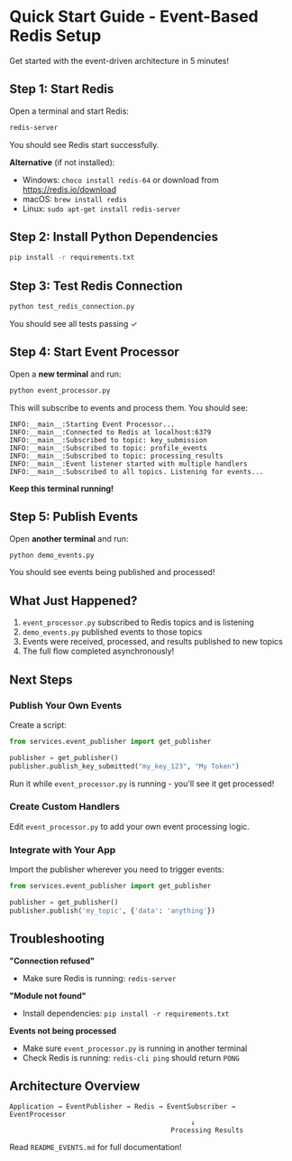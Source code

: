 # Quick Start Guide - Event-Based Redis Setup

Get started with the event-driven architecture in 5 minutes!

## Step 1: Start Redis

Open a terminal and start Redis:

```bash
redis-server
```

You should see Redis start successfully.

**Alternative** (if not installed):
- Windows: `choco install redis-64` or download from https://redis.io/download
- macOS: `brew install redis`
- Linux: `sudo apt-get install redis-server`

## Step 2: Install Python Dependencies

```bash
pip install -r requirements.txt
```

## Step 3: Test Redis Connection

```bash
python test_redis_connection.py
```

You should see all tests passing ✓

## Step 4: Start Event Processor

Open a **new terminal** and run:

```bash
python event_processor.py
```

This will subscribe to events and process them. You should see:
```
INFO:__main__:Starting Event Processor...
INFO:__main__:Connected to Redis at localhost:6379
INFO:__main__:Subscribed to topic: key_submission
INFO:__main__:Subscribed to topic: profile_events
INFO:__main__:Subscribed to topic: processing_results
INFO:__main__:Event listener started with multiple handlers
INFO:__main__:Subscribed to all topics. Listening for events...
```

**Keep this terminal running!**

## Step 5: Publish Events

Open **another terminal** and run:

```bash
python demo_events.py
```

You should see events being published and processed!

## What Just Happened?

1. `event_processor.py` subscribed to Redis topics and is listening
2. `demo_events.py` published events to those topics
3. Events were received, processed, and results published to new topics
4. The full flow completed asynchronously!

## Next Steps

### Publish Your Own Events

Create a script:

```python
from services.event_publisher import get_publisher

publisher = get_publisher()
publisher.publish_key_submitted("my_key_123", "My Token")
```

Run it while `event_processor.py` is running - you'll see it get processed!

### Create Custom Handlers

Edit `event_processor.py` to add your own event processing logic.

### Integrate with Your App

Import the publisher wherever you need to trigger events:

```python
from services.event_publisher import get_publisher

publisher = get_publisher()
publisher.publish('my_topic', {'data': 'anything'})
```

## Troubleshooting

**"Connection refused"**
- Make sure Redis is running: `redis-server`

**"Module not found"**
- Install dependencies: `pip install -r requirements.txt`

**Events not being processed**
- Make sure `event_processor.py` is running in another terminal
- Check Redis is running: `redis-cli ping` should return `PONG`

## Architecture Overview

```
Application → EventPublisher → Redis → EventSubscriber → EventProcessor
                                             ↓
                                        Processing Results
```

Read `README_EVENTS.md` for full documentation!

